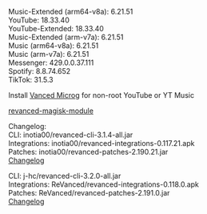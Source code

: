 Music-Extended (arm64-v8a): 6.21.51  
YouTube: 18.33.40  
YouTube-Extended: 18.33.40  
Music-Extended (arm-v7a): 6.21.51  
Music (arm64-v8a): 6.21.51  
Music (arm-v7a): 6.21.51  
Messenger: 429.0.0.37.111  
Spotify: 8.8.74.652  
TikTok: 31.5.3  

Install [Vanced Microg](https://github.com/TeamVanced/VancedMicroG/releases) for non-root YouTube or YT Music  

[revanced-magisk-module](https://github.com/j-hc/revanced-magisk-module)  

Changelog:  
CLI: inotia00/revanced-cli-3.1.4-all.jar  
Integrations: inotia00/revanced-integrations-0.117.21.apk  
Patches: inotia00/revanced-patches-2.190.21.jar  
[Changelog](https://github.com/inotia00/revanced-patches/releases/tag/v2.190.21)

CLI: j-hc/revanced-cli-3.2.0-all.jar  
Integrations: ReVanced/revanced-integrations-0.118.0.apk  
Patches: ReVanced/revanced-patches-2.191.0.jar  
[Changelog](https://github.com/ReVanced/revanced-patches/releases/tag/v2.191.0)  
